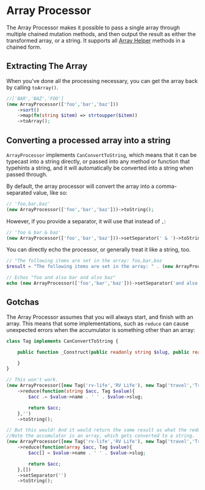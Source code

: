 # Array Processor

The Array Processor makes it possible to pass a single array through multiple chained mutation methods, and then output the result as either the transformed array, or a string. It supports all [Array Helper](../array-helper) methods in a chained form.

## Extracting The Array

When you've done all the processing necessary, you can get the array back by calling `toArray()`.

```php
//['BAR','BAZ','FOO']
(new ArrayProcessor(['foo','bar','baz']))
    ->sort()
    ->map(fn(string $item) => strtoupper($item))
    ->toArray();
```

## Converting a processed array into a string

`ArrayProcessor` implements `CanConvertToString`, which means that it can be typecast into a string directly, or passed into any method or function that typehints a string, and it will automatically be converted into a string when passed through.

By default, the array processor will convert the array into a comma-separated value, like so:

```php
// 'foo,bar,baz'
(new ArrayProcessor(['foo','bar','baz']))->toString();
```

However, if you provide a separator, it will use that instead of `,`:

```php
// 'foo & bar & baz'
(new ArrayProcessor(['foo','bar','baz']))->setSeparator(' & ')->toString();
```

You can directly echo the processor, or generally treat it like a string, too.

```php
// "The following items are set in the array: foo,bar,baz
$result = "The following items are set in the array: " . (new ArrayProcessor(['foo','bar','baz']));

// Echos "foo and also bar and also baz"
echo (new ArrayProcessor(['foo','bar','baz']))->setSeparator('and also');
```

## Gotchas

The Array Processor assumes that you will always start, and finish with an array. This means that some implementations, such as `reduce` can cause unexpected errors when the accumulator is something other than an array:

```php
class Tag implements CanConvertToString {

	public function _Construct(public readonly string $slug, public readonly string $name){

	}
}

// This won't work.
(new ArrayProcessor([new Tag('rv-life','RV Life'), new Tag('travel','Travel')]))
	->reduce(function(string $acc, Tag $value){
		$acc .= $value->name . ' ' . $value->slug;

		return $acc;
	},'')
	->toString();

// But this would! And it would return the same result as what the reducer above would return.
//Note the accumulator is an array, which gets converted to a string.
(new ArrayProcessor([new Tag('rv-life','RV Life'), new Tag('travel','Travel')]))
	->reduce(function(array $acc, Tag $value){
		$acc[] = $value->name . ' ' . $value->slug;

		return $acc;
	},[])
	->setSeparator('')
	->toString();
```
